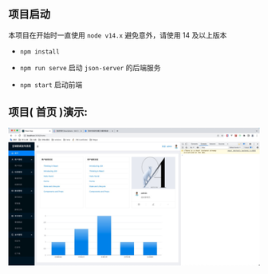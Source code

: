 ## 项目启动

本项目在开始时一直使用 `node v14.x` 避免意外，请使用 14 及以上版本

- `npm install`

- `npm run serve` 启动 `json-server` 的后端服务

- `npm start` 启动前端

## 项目( 首页 )演示:

![home.png](/public/home.jpg)
